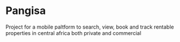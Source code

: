 # Pangisa
Project for a mobile paltform to search, view, book and track rentable properties in central africa both private and commercial
